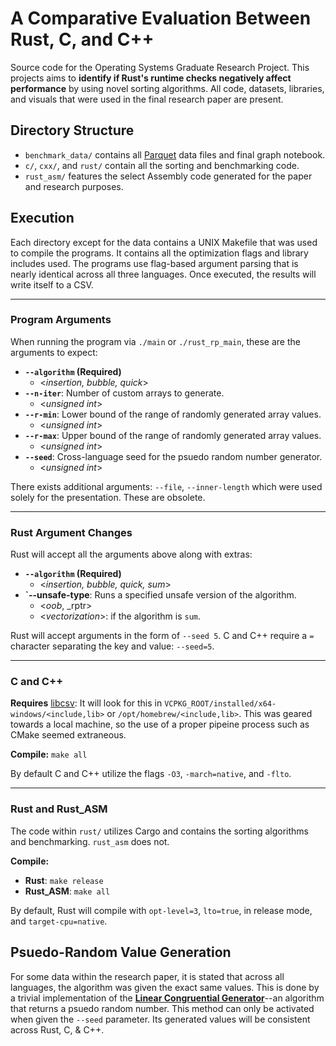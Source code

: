 # A Comparative Evaluation Between Rust, C, and C++
Source code for the Operating Systems Graduate Research Project. This projects aims to **identify if Rust's runtime checks negatively affect performance** by using novel sorting algorithms. All code, datasets,
libraries, and visuals that were used in the final research paper are present.

## Directory Structure
- `benchmark_data/` contains all [Parquet](https://parquet.apache.org/) data files and final graph notebook.
- `c/`, `cxx/`, and `rust/` contain all the sorting and benchmarking code.
- `rust_asm/` features the select Assembly code generated for the paper and research purposes.

## Execution
Each directory except for the data contains a UNIX Makefile that was used to compile the programs. It contains all the optimization flags and library includes used. The programs use flag-based argument
parsing that is nearly identical across all three languages. Once executed, the results will write itself to a CSV.
___
### Program Arguments
When running the program via `./main` or `./rust_rp_main`, these are the arguments to expect:
- **`--algorithm` (Required)**
  - <_insertion, bubble, quick_>
- **`--n-iter`**: Number of custom arrays to generate.
  - <_unsigned int_> 
- **`--r-min`**: Lower bound of the range of randomly generated array values.
  - <_unsigned int_>
- **`--r-max`**: Upper bound of the range of randomly generated array values.
  - <_unsigned int_>
- **`--seed`**: Cross-language seed for the psuedo random number generator.
  - <_unsigned int_>

There exists additional arguments: `--file`, `--inner-length` which were used solely for the presentation. These are obsolete.
___
### Rust Argument Changes

Rust will accept all the arguments above along with extras:
- **`--algorithm` (Required)**
  - <_insertion, bubble, quick, sum_>
- **`--unsafe-type**: Runs a specified unsafe version of the algorithm.
  - <_oob_, _rptr>
  - <_vectorization_>: if the algorithm is `sum`.

Rust will accept arguments in the form of `--seed 5`. C and C++ require a `=` character separating the key and value: `--seed=5`.
___

### C and C++
**Requires** [libcsv](https://github.com/rgamble/libcsv):
  It will look for this  in `VCPKG_ROOT/installed/x64-windows/<include,lib>` or `/opt/homebrew/<include,lib>`. This was geared towards a local machine,
so the use of a proper pipeine process such as CMake seemed extraneous.

**Compile:** `make all`

By default C and C++ utilize the flags `-O3`, `-march=native`, and `-flto`.
___
### Rust and Rust_ASM
The code within `rust/` utilizes Cargo and contains the sorting algorithms and benchmarking. `rust_asm` does not.

**Compile:**
- **Rust**: `make release`
- **Rust_ASM**: `make all`

By default, Rust will compile with `opt-level=3`, `lto=true`, in release mode, and `target-cpu=native`.

## Psuedo-Random Value Generation
For some data within the research paper, it is stated that across all languages, the algorithm was given the exact same values. This is done by a trivial implementation of the
**[Linear Congruential Generator](https://www.columbia.edu/~ks20/4106-18-Fall/Simulation-LCG.pdf)**--an algorithm that returns a psuedo random number. This method can only
be activated when given the `--seed` parameter. Its generated values will be consistent across Rust, C, & C++.
